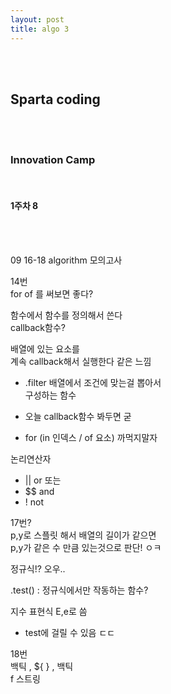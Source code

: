 ```yaml
---
layout: post
title: algo 3
---
```


<br><br>

## Sparta coding

<br><br>

### Innovation Camp

<br>

#### 1주차 8

<br><br>

09 16-18 algorithm 모의고사

14번 <br>
for of 를 써보면 좋다?

함수에서 함수를 정의해서 쓴다 <br>
callback함수?

배열에 있는 요소를 <br>
계속 callback해서 실행한다 같은 느낌

- .filter
  배열에서 조건에 맞는걸 뽑아서 <br>
  구성하는 함수

- 오늘 callback함수 봐두면 굳

- for (in 인덱스 / of 요소) 까먹지말자

논리연산자

- || or 또는
- $$ and
- ! not

17번? <br>
p,y로 스플릿 해서 배열의 길이가 같으면 <br>
p,y가 같은 수 만큼 있는것으로 판단! ㅇㅋ

정규식!? 오우..

.test() : 정규식에서만 작동하는 함수?

지수 표현식 E,e로 씀

- test에 걸릴 수 있음 ㄷㄷ

18번 <br>
백틱 , ${ } , 백틱 <br>
f 스트링
